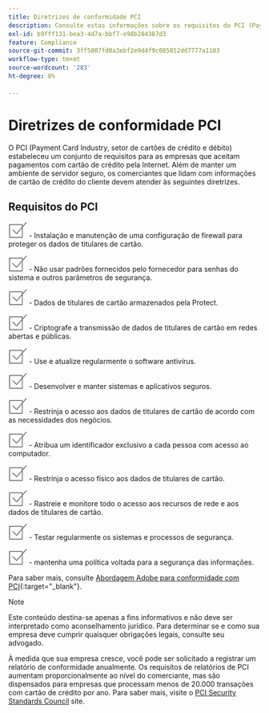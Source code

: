 ```yaml
---
title: Diretrizes de conformidade PCI
description: Consulte estas informações sobre os requisitos do PCI (Payment Card Industry, setor de cartões de pagamento) para empresas que aceitam pagamentos por cartão de crédito na Internet.
exl-id: b9fff131-bea3-4d7a-bbf7-e98b284387d3
feature: Compliance
source-git-commit: 3ff5807fd0a3ebf2e9d4f9c085852dd7777a1103
workflow-type: tm+mt
source-wordcount: '283'
ht-degree: 0%

---
```


# Diretrizes de conformidade PCI

O PCI (Payment Card Industry, setor de cartões de crédito e débito) estabeleceu um conjunto de requisitos para as empresas que aceitam pagamentos com cartão de crédito pela Internet. Além de manter um ambiente de servidor seguro, os comerciantes que lidam com informações de cartão de crédito do cliente devem atender às seguintes diretrizes.

## Requisitos do PCI

![caixa de seleção](../assets/checkbox.png) - Instalação e manutenção de uma configuração de firewall para proteger os dados de titulares de cartão.

![caixa de seleção](../assets/checkbox.png) - Não usar padrões fornecidos pelo fornecedor para senhas do sistema e outros parâmetros de segurança.

![caixa de seleção](../assets/checkbox.png) - Dados de titulares de cartão armazenados pela Protect.

![caixa de seleção](../assets/checkbox.png) - Criptografe a transmissão de dados de titulares de cartão em redes abertas e públicas.

![caixa de seleção](../assets/checkbox.png) - Use e atualize regularmente o software antivírus.

![caixa de seleção](../assets/checkbox.png) - Desenvolver e manter sistemas e aplicativos seguros.

![caixa de seleção](../assets/checkbox.png) - Restrinja o acesso aos dados de titulares de cartão de acordo com as necessidades dos negócios.

![caixa de seleção](../assets/checkbox.png) - Atribua um identificador exclusivo a cada pessoa com acesso ao computador.

![caixa de seleção](../assets/checkbox.png) - Restrinja o acesso físico aos dados de titulares de cartão.

![caixa de seleção](../assets/checkbox.png) - Rastreie e monitore todo o acesso aos recursos de rede e aos dados de titulares de cartão.

![caixa de seleção](../assets/checkbox.png) - Testar regularmente os sistemas e processos de segurança.

![caixa de seleção](../assets/checkbox.png) - mantenha uma política voltada para a segurança das informações.

Para saber mais, consulte [Abordagem Adobe para conformidade com PCI][1]{:target=&quot;_blank&quot;}.

>[!NOTE]
>
>Este conteúdo destina-se apenas a fins informativos e não deve ser interpretado como aconselhamento jurídico. Para determinar se e como sua empresa deve cumprir quaisquer obrigações legais, consulte seu advogado.

À medida que sua empresa cresce, você pode ser solicitado a registrar um relatório de conformidade anualmente. Os requisitos de relatórios de PCI aumentam proporcionalmente ao nível do comerciante, mas são dispensados para empresas que processam menos de 20.000 transações com cartão de crédito por ano. Para saber mais, visite o [PCI Security Standards Council][2] site.

[1]: https://business.adobe.com/products/magento/pci-compliance.html
[2]: https://www.pcisecuritystandards.org/index.php
